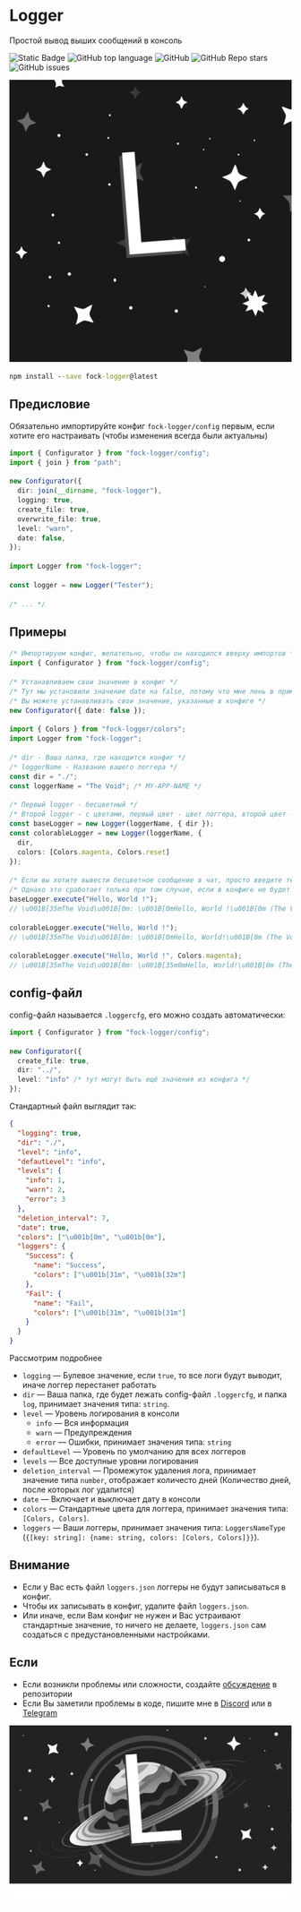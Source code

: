 # Logger

Простой вывод выших сообщений в консоль

![Static Badge](https://img.shields.io/badge/fockusty-logger-logger)
![GitHub top language](https://img.shields.io/github/languages/top/fockusty/logger)
![GitHub](https://img.shields.io/github/license/fockusty/logger)
![GitHub Repo stars](https://img.shields.io/github/stars/fockusty/logger)
![GitHub issues](https://img.shields.io/github/issues/fockusty/logger)

![Logotype](./assets/logger.logo.svg)

```cmd
npm install --save fock-logger@latest
```

## Предисловие

Обязательно импортируйте конфиг `fock-logger/config` первым, если хотите его настраивать (чтобы изменения всегда были актуальны)

```ts
import { Configurator } from "fock-logger/config";
import { join } from "path";

new Configurator({
  dir: join(__dirname, "fock-logger"),
  logging: true,
  create_file: true,
  overwrite_file: true,
  level: "warn",
  date: false,
});

import Logger from "fock-logger";

const logger = new Logger("Tester");

/* ... */
```

## Примеры

```ts
/* Импортируем конфиг, желательно, чтобы он находился вверху импортов */
import { Configurator } from "fock-logger/config";

/* Устанавливаем свои значение в конфиг */
/* Тут мы установили значение date на false, потому что мне лень в примере писать дату */
/* Вы можете устанавливать свои значение, указанные в конфиге */
new Configurator({ date: false });

import { Colors } from "fock-logger/colors";
import Logger from "fock-logger";

/* dir - Ваша папка, где находится конфиг */
/* loggerName - Название вашего логгера */
const dir = "./";
const loggerName = "The Void"; /* MY-APP-NAME */

/* Первый logger - бесцветный */
/* Второй logger - с цветами, первый цвет - цвет логгера, второй цвет - цвет сообщения */
const baseLogger = new Logger(loggerName, { dir });
const colorableLogger = new Logger(loggerName, {
  dir,
  colors: [Colors.magenta, Colors.reset]
});

/* Если вы хотите вывести бесцветное сообщение в чат, просто введите текст */
/* Однако это сработает только при том случае, если в конфиге не будет указано цветов по умолчанию */
baseLogger.execute("Hello, World !");
// \u001B[35mThe Void\u001B[0m: \u001B[0mHello, World !\u001B[0m (The Void: Hello, World!)

colorableLogger.execute("Hello, World !");
// \u001B[35mThe Void\u001B[0m: \u001B[0mHello, World!\u001B[0m (The Void: Hello, World!)

colorableLogger.execute("Hello, World !", Colors.magenta);
// \u001B[35mThe Void\u001B[0m: \u001B[35m0mHello, World!\u001B[0m (The Void: Hello, World!)
```

## config-файл

config-файл называется `.loggercfg`, его можно создать автоматически:

```ts
import { Configurator } from "fock-logger/config";

new Configurator({
  create_file: true,
  dir: "../",
  level: "info" /* тут могут быть ещё значения из конфига */
});
```

Стандартный файл выглядит так:

```json
{
  "logging": true,
  "dir": "./",
  "level": "info",
  "defautLevel": "info",
  "levels": {
    "info": 1,
    "warn": 2,
    "error": 3
  },
  "deletion_interval": 7,
  "date": true,
  "colors": ["\u001b[0m", "\u001b[0m"],
  "loggers": {
    "Success": {
      "name": "Success",
      "colors": ["\u001b[31m", "\u001b[32m"]
    },
    "Fail": {
      "name": "Fail",
      "colors": ["\u001b[31m", "\u001b[31m"]
    }
  }
}
```

Рассмотрим подробнее

- `logging` — Булевое значение, если `true`, то все логи будут выводит, иначе логгер перестанет работать
- `dir` — Ваша папка, где будет лежать config-файл `.loggercfg`, и папка `log`, принимает значения типа: `string`.
- `level` — Уровень логирования в консоли
  - `info` — Вся информация
  - `warn` — Предупреждения
  - `error` — Ошибки, принимает значения типа: `string`
- `defaultLevel` — Уровень по умолчанию для всех логгеров
- `levels` — Все доступные уровни логирования
- `deletion_interval` — Промежуток удаления лога, принимает значение типа `number`, отображает количесто дней (Количество дней, после которых лог удалится)
- `date` — Включает и выключает дату в консоли
- `colors` — Стандартные цвета для логгера, принимает значения типа: `[Colors, Colors]`.
- `loggers` — Ваши логгеры, принимает значения типа: `LoggersNameType` (`{[key: string]: {name: string, colors: [Colors, Colors]}}`).

## Внимание

- Если у Вас есть файл `loggers.json` логгеры не будут записываться в конфиг.
- Чтобы их записывать в конфиг, удалите файл `loggers.json`.
- Или иначе, если Вам конфиг не нужен и Вас устраивают стандартные значение, то ничего не делаете, `loggers.json` сам создаться с предустановленными настройками.

## Если

- Если возникли проблемы или сложности, создайте [обсуждение](https://github.com/fockusty/logger/issues/new/choose) в репозитории
- Если Вы заметили проблемы в коде, пишите мне в [Discord](https://discord.gg/97J8mnn4Gr) или в [Telegram](https://t.me/The_Void_Community)

![Banner](./assets/logger.banner.svg)
